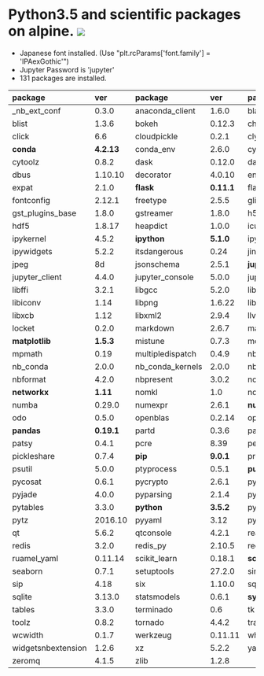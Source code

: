 Python3.5 and scientific packages on alpine.  [![](https://badge.imagelayers.io/tsutomu7/alpine-python:latest.svg)](https://imagelayers.io/?images=tsutomu7/alpine-python:latest)
========

- Japanese font installed. (Use "plt.rcParams['font.family'] = 'IPAexGothic'")
- Jupyter Password is 'jupyter'
- 131 packages are installed.

package|ver|package|ver|package|ver
:--|:--|:--|:--|:--|:--
_nb_ext_conf|0.3.0|anaconda_client|1.6.0|blaze|0.10.1
blist|1.3.6|bokeh|0.12.3|chest|0.2.3
click|6.6|cloudpickle|0.2.1|clyent|1.2.2
**conda**|**4.2.13**|conda_env|2.6.0|cycler|0.10.0
cytoolz|0.8.2|dask|0.12.0|datashape|0.5.2
dbus|1.10.10|decorator|4.0.10|entrypoints|0.2.2
expat|2.1.0|**flask**|**0.11.1**|flask_cors|2.1.2
fontconfig|2.12.1|freetype|2.5.5|glib|2.50.2
gst_plugins_base|1.8.0|gstreamer|1.8.0|h5py|2.6.0
hdf5|1.8.17|heapdict|1.0.0|icu|54.1
ipykernel|4.5.2|**ipython**|**5.1.0**|ipython_genutils|0.1.0
ipywidgets|5.2.2|itsdangerous|0.24|jinja2|2.8
jpeg|8d|jsonschema|2.5.1|**jupyter**|**1.0.0**
jupyter_client|4.4.0|jupyter_console|5.0.0|jupyter_core|4.2.1
libffi|3.2.1|libgcc|5.2.0|libgfortran|3.0.0
libiconv|1.14|libpng|1.6.22|libsodium|1.0.10
libxcb|1.12|libxml2|2.9.4|llvmlite|0.14.0
locket|0.2.0|markdown|2.6.7|markupsafe|0.23
**matplotlib**|**1.5.3**|mistune|0.7.3|more_itertools|2.2
mpmath|0.19|multipledispatch|0.4.9|nb_anacondacloud|1.2.0
nb_conda|2.0.0|nb_conda_kernels|2.0.0|nbconvert|4.2.0
nbformat|4.2.0|nbpresent|3.0.2|ncurses|5.9
**networkx**|**1.11**|nomkl|1.0|notebook|4.3.0
numba|0.29.0|numexpr|2.6.1|**numpy**|**1.11.2**
odo|0.5.0|openblas|0.2.14|openssl|1.0.2j
**pandas**|**0.19.1**|partd|0.3.6|path.py|8.2.1
patsy|0.4.1|pcre|8.39|pexpect|4.0.1
pickleshare|0.7.4|**pip**|**9.0.1**|prompt_toolkit|1.0.9
psutil|5.0.0|ptyprocess|0.5.1|**pulp**|**1.6.1**
pycosat|0.6.1|pycrypto|2.6.1|pygments|2.1.3
pyjade|4.0.0|pyparsing|2.1.4|pyqt|5.6.0
pytables|3.3.0|**python**|**3.5.2**|python_dateutil|2.6.0
pytz|2016.10|pyyaml|3.12|pyzmq|16.0.2
qt|5.6.2|qtconsole|4.2.1|readline|6.2
redis|3.2.0|redis_py|2.10.5|requests|2.12.4
ruamel_yaml|0.11.14|scikit_learn|0.18.1|**scipy**|**0.18.1**
seaborn|0.7.1|setuptools|27.2.0|simplegeneric|0.8.1
sip|4.18|six|1.10.0|sqlalchemy|1.1.4
sqlite|3.13.0|statsmodels|0.6.1|**sympy**|**1.0**
tables|3.3.0|terminado|0.6|tk|8.5.18
toolz|0.8.2|tornado|4.4.2|traitlets|4.3.1
wcwidth|0.1.7|werkzeug|0.11.11|wheel|0.29.0
widgetsnbextension|1.2.6|xz|5.2.2|yaml|0.1.6
zeromq|4.1.5|zlib|1.2.8|
